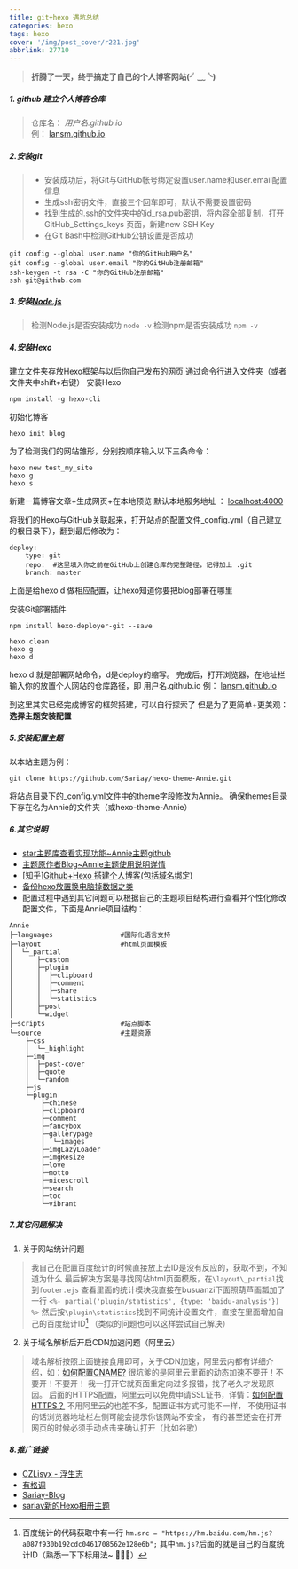 ```yaml
---
title: git+hexo 遇坑总结
categories: hexo
tags: hexo
cover: '/img/post_cover/r221.jpg'
abbrlink: 27710
---
```


> **折腾了一天，终于搞定了自己的个人博客网站(╯﹏╰)**
  
##### 1. github 建立个人博客仓库
>仓库名： *用户名.github.io*   
> 例： [lansm.github.io](thaddeus.ink)

##### 2.安装git
> * 安装成功后，将Git与GitHub帐号绑定设置user.name和user.email配置信息
> * 生成ssh密钥文件，直接三个回车即可，默认不需要设置密码
> * 找到生成的.ssh的文件夹中的id_rsa.pub密钥，将内容全部复制，打开GitHub_Settings_keys 页面，新建new SSH Key
> * 在Git Bash中检测GitHub公钥设置是否成功

```
git config --global user.name "你的GitHub用户名"
git config --global user.email "你的GitHub注册邮箱"
ssh-keygen -t rsa -C "你的GitHub注册邮箱"
ssh git@github.com
```

##### 3.安装[Node.js](https://nodejs.org/en/download/)

>检测Node.js是否安装成功     ` node -v `
>检测npm是否安装成功     ` npm -v `

##### 4.安装Hexo

建立文件夹存放Hexo框架与以后你自己发布的网页
通过命令行进入文件夹（或者文件夹中shift+右键）
安装Hexo
```
npm install -g hexo-cli 
```
初始化博客
```
hexo init blog
```
为了检测我们的网站雏形，分别按顺序输入以下三条命令：
```
hexo new test_my_site
hexo g
hexo s
```
新建一篇博客文章+生成网页+在本地预览
默认本地服务地址 ： [localhost:4000](localhost:4000)

将我们的Hexo与GitHub关联起来，打开站点的配置文件_config.yml（自己建立的根目录下），翻到最后修改为：
```
deploy:
    type: git
    repo:  #这里填入你之前在GitHub上创建仓库的完整路径，记得加上 .git
    branch: master
```
上面是给hexo d 做相应配置，让hexo知道你要把blog部署在哪里

安装Git部署插件
```
npm install hexo-deployer-git --save
```
```
hexo clean 
hexo g 
hexo d
```
hexo d 就是部署网站命令，d是deploy的缩写。
完成后，打开浏览器，在地址栏输入你的放置个人网站的仓库路径，即 用户名.github.io 
例： [lansm.github.io](thaddeus.ink)

到这里其实已经完成博客的框架搭建，可以自行探索了
但是为了更简单+更美观： **选择主题安装配置**

##### 5.安装配置主题

以本站主题为例：
```
git clone https://github.com/Sariay/hexo-theme-Annie.git
```
将站点目录下的_config.yml文件中的theme字段修改为Annie。
确保themes目录下存在名为Annie的文件夹（或hexo-theme-Annie）

##### 6.其它说明
* [star主题库查看实现功能~Annie主题github](https://github.com/Sariay/hexo-theme-Annie)
* [主题原作者Blog~Annie主题使用说明详情](https://sariay.github.io/2018/08/27/Annie主题使用说明/)
* [[知乎]Github+Hexo 搭建个人博客(包括域名绑定)](https://zhuanlan.zhihu.com/p/26625249)
* [备份hexo放置换电脑掉数据之类](https://blog.csdn.net/wxl1555/article/details/79293159)
* 配置过程中遇到其它问题可以根据自己的主题项目结构进行查看并个性化修改配置文件，下面是Annie项目结构：
```
Annie
├─languages					#国际化语言支持
├─layout					#html页面模板
│  └─_partial
│      ├─custom
│      ├─plugin
│      │  ├─clipboard
│      │  ├─comment
│      │  ├─share
│      │  └─statistics
│      ├─post
│      └─widget
├─scripts					#站点脚本
└─source					#主题资源
    ├─css
    │  └─_highlight
    ├─img
    │  ├─post-cover
    │  ├─quote
    │  └─random
    ├─js
    └─plugin
        ├─chinese
        ├─clipboard
        ├─comment
        ├─fancybox
        ├─gallerypage
        │  └─images
        ├─imgLazyLoader
        ├─imgResize
        ├─love
        ├─motto
        ├─nicescroll
        ├─search
        ├─toc
        └─vibrant
```

##### 7.其它问题解决
1. 关于网站统计问题
>我自己在配置百度统计的时候直接放上去ID是没有反应的，获取不到，不知道为什么
>最后解决方案是寻找网站html页面模版，在`\layout\_partial`找到`footer.ejs`
>查看里面的统计模块我直接在busuanzi下面照葫芦画瓢加了一行
>`<%- partial('plugin/statistics', {type: 'baidu-analysis'}) %>`
>然后按`\plugin\statistics`找到不同统计设置文件，直接在里面增加自己的百度统计ID[^1]
>（类似的问题也可以这样尝试自己解决）

2. 关于域名解析后开启CDN加速问题（阿里云）
>域名解析按照上面链接食用即可，关于CDN加速，阿里云内都有详细介绍，如：[如何配置CNAME?](https://help.aliyun.com/document_detail/64928.html?spm=5176.11220512.0.0.2e9372f0EMk9wR)
>很坑爹的是阿里云里面的动态加速不要开！不要开！不要开！
>我一打开它就页面重定向过多报错，找了老久才发现原因。
>后面的HTTPS配置，阿里云可以免费申请SSL证书，详情：[如何配置HTTPS？](https://help.aliyun.com/document_detail/65101.html?spm=5176.11220512.0.0.2e9372f0EMk9wR)
>不用阿里云的也差不多，配置证书方式可能不一样，
>不使用证书的话浏览器地址栏左侧可能会提示你该网站不安全，
>有的甚至还会在打开网页的时候必须手动点击来确认打开（比如谷歌）

>[^1]: 百度统计的代码获取中有一行
>`hm.src = "https://hm.baidu.com/hm.js?a087f930b192cdc0461708562e128e6b";`
>其中`hm.js?`后面的就是自己的百度统计ID（熟悉一下下标用法~ :dog::dog::dog:）


##### 8.推广链接

* [CZLisyx - 浮生志](https://www.singlelovely.cn/)
* [有格调](https://www.ugediao.com/)
* [Sariay-Blog](https://sariay.github.io/)
* [sariay新的Hexo相册主题](http://gallery.sariay.me/)


